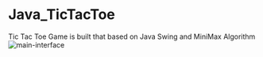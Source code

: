 # Java_TicTacToe
Tic Tac Toe Game is built that based on Java Swing and MiniMax Algorithm
![main-interface](https://live.staticflickr.com/65535/51071642681_afe6d6667a_h.jpg)
